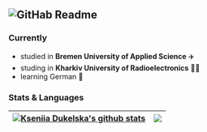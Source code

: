 

![GitHab Readme](https://user-images.githubusercontent.com/109369501/198018291-314e3bf4-4cad-4bdd-b746-5e7bc17674d4.png)
------------------
### Currently
- studied in **Bremen University of Applied Science** ✈️
- studing in **Kharkiv University of Radioelectronics** 👩‍🎓
- learning German 🤞


### Stats & Languages

| <a href="https://github.com/KseniiaDukelska/github-readme-stats"><img align="center" src="https://github-readme-stats.vercel.app/api?username=KseniiaDukelska&show_icons=true&&hide=contribs,stars&include_all_commits=true&theme=buefy&hide_border=true" alt="Kseniia Dukelska's github stats" /></a> | <a href="https://github.com/KseniiaDukelska/github-readme-stats"><img align="center" src="https://github-readme-stats.vercel.app/api/top-langs/?username=KseniiaDukelska&layout=compact&theme=buefy&hide_border=true" /></a> |
| ------------- | ------------- |

